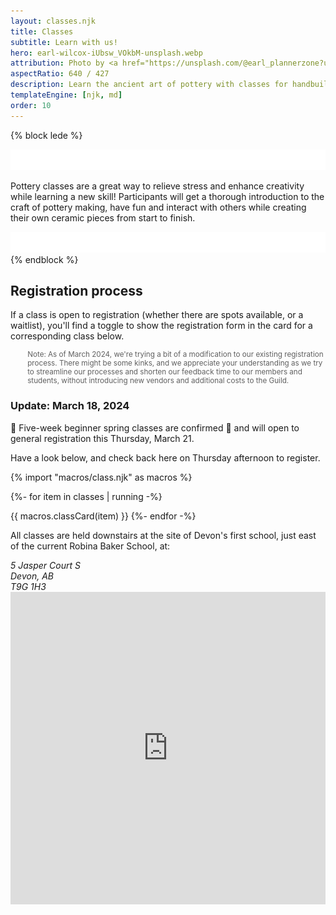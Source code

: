 ```yaml
---
layout: classes.njk
title: Classes
subtitle: Learn with us!
hero: earl-wilcox-iUbsw_VOkbM-unsplash.webp
attribution: Photo by <a href="https://unsplash.com/@earl_plannerzone?utm_content=creditCopyText&utm_medium=referral&utm_source=unsplash">Earl Wilcox</a> on <a href="https://unsplash.com/photos/person-making-clay-pot-on-white-round-plate-iUbsw_VOkbM?utm_content=creditCopyText&utm_medium=referral&utm_source=unsplash">Unsplash</a>
aspectRatio: 640 / 427
description: Learn the ancient art of pottery with classes for handbuilding and throwing on the wheel.
templateEngine: [njk, md]
order: 10
---
```


{% block lede %}
<div class="lede">
    <img src="/statics/curve.svg" class="curve" inline />
<p>
Pottery classes are a great way to relieve stress and enhance creativity while
learning a new skill! Participants will get a thorough introduction to the craft
of pottery making, have fun and interact with others while creating their own
ceramic pieces from start to finish.
</p>
    <img src="/statics/curve.svg" class="curve" inline />
</div>
{% endblock %}

<section class="flow">

<style>blockquote {font-size: smaller; padding-left: 1ch; border-left: 1ch solid var(--accent)}</style>

## Registration process

If a class is open to registration (whether there are spots available, or a waitlist),
you'll find a toggle to show the registration form in the card for a corresponding class below.

> Note: As of March 2024, we're trying a bit of a modification to our existing registration process.
There might be some kinks, and we appreciate your understanding as we try to streamline our processes
and shorten our feedback time to our members and students, without introducing new vendors and additional
costs to the Guild.

### Update: March 18, 2024

🥳 Five-week beginner spring classes are confirmed 🎉 and will open to general registration this Thursday, March 21.

Have a look below, and check back here on Thursday afternoon to register.

<!-- Keep an eye on our [facebook](https://www.facebook.com/groups/164427301476867/) or [instagram](https://www.instagram.com/devonpottery/?hl=en) accounts to be notified when our spring registration opens, or [email the Guild at devonpottery@gmail.com](mailto:devonpottery@gmail.com) for more information. -->

<div id="class-calendar">

<style>
    .class-full, .class-cancelled, .class-inprogress {
        background-color: var(--accent);
        color: var(--bg);
        text-transform: uppercase;
        font-size: var(--size-0);
        padding-inline: 0.5ex;
        vertical-align: 25%;
    }
    .card {
        position: relative;
        contain: content;
        outline: 1px dotted var(--accent);
        & ::marker {
            color: var(--spot-bg);
        }
    }
    .card:has(.class-cancelled) {
        display: none;
    }
    iframe {
        width: 100%;
        min-height: 500px;
    }
    details {
        cursor: pointer;
    }
</style>

{% import "macros/class.njk" as macros %}
 
{%- for item in classes | running -%}

{{ macros.classCard(item) }}
{%- endfor -%}
</div>
</section>

<section class="flow">

All classes are held downstairs at the site of Devon's first school, just east of the current Robina Baker School, at:

<div class="address">
    <div>
        <address itemscope="itemscope" itemtype="http://data-vocabulary.org/Address">
        <span itemprop="street-address">5 Jasper Court S</span></br>
        <span itemprop="locality">Devon</span>, <span itemprop="region">AB</span></br>
        <span itemprop="postal-code">T9G 1H3</span>
        </address>
    </div>
    <div>
        <iframe title="Google Maps" width="100%" height="400" frameborder="0" scrolling="no" marginheight="0" marginwidth="0" src="https://maps.google.com/maps?width=100%25&amp;height=600&amp;hl=en&amp;q=5%20Jasper%20Ct%20S,%20Devon,%20AB,%20T9G%201A2+(Devon%20Pottery%20Guild)&amp;t=&amp;z=16&amp;ie=UTF8&amp;iwloc=B&amp;output=embed"></iframe>
    </div>
</div>

</section>